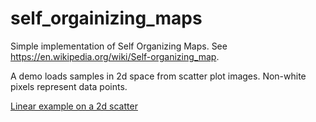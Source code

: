 # self_orgainizing_maps

Simple implementation of Self Organizing Maps.
See <https://en.wikipedia.org/wiki/Self-organizing_map>.

A demo loads samples in 2d space from scatter plot images. Non-white pixels
represent data points.

[Linear example on a 2d scatter](img/example.gif)
